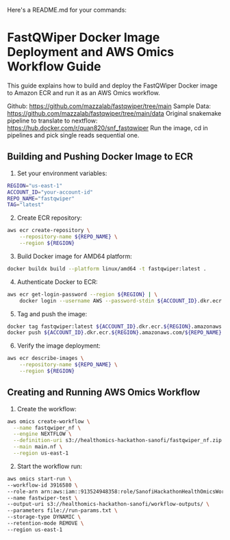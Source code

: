Here's a README.md for your commands:

# FastQWiper Docker Image Deployment and AWS Omics Workflow Guide

This guide explains how to build and deploy the FastQWiper Docker image to Amazon ECR and run it as an AWS Omics workflow.

Github: https://github.com/mazzalab/fastqwiper/tree/main
Sample Data: https://github.com/mazzalab/fastqwiper/tree/main/data
Original snakemake pipeline to translate to nextflow: https://hub.docker.com/r/quan820/snf_fastqwiper
Run the image, cd in pipelines and pick single reads sequential one. 

## Building and Pushing Docker Image to ECR

1. Set your environment variables:
```bash
REGION="us-east-1"
ACCOUNT_ID="your-account-id"
REPO_NAME="fastqwiper"
TAG="latest"
```

2. Create ECR repository:
```bash
aws ecr create-repository \
    --repository-name ${REPO_NAME} \
    --region ${REGION}
```

3. Build Docker image for AMD64 platform:
```bash
docker buildx build --platform linux/amd64 -t fastqwiper:latest .
```

4. Authenticate Docker to ECR:
```bash
aws ecr get-login-password --region ${REGION} | \
    docker login --username AWS --password-stdin ${ACCOUNT_ID}.dkr.ecr.${REGION}.amazonaws.com
```

5. Tag and push the image:
```bash
docker tag fastqwiper:latest ${ACCOUNT_ID}.dkr.ecr.${REGION}.amazonaws.com/${REPO_NAME}:${TAG}
docker push ${ACCOUNT_ID}.dkr.ecr.${REGION}.amazonaws.com/${REPO_NAME}:${TAG}
```

6. Verify the image deployment:
```bash
aws ecr describe-images \
    --repository-name ${REPO_NAME} \
    --region ${REGION}
```

## Creating and Running AWS Omics Workflow

1. Create the workflow:
```bash
aws omics create-workflow \
  --name fastqwiper_nf \
  --engine NEXTFLOW \
  --definition-uri s3://healthomics-hackathon-sanofi/fastqwiper_nf.zip \
  --main main.nf \
  --region us-east-1
```

2. Start the workflow run:
```bash
aws omics start-run \
--workflow-id 3916580 \
--role-arn arn:aws:iam::913524948358:role/SanofiHackathonHealthOmicsWorkflowRole \
--name fastwiper-test \
--output-uri s3://healthomics-hackathon-sanofi/workflow-outputs/ \
--parameters file://run-params.txt \
--storage-type DYNAMIC \
--retention-mode REMOVE \
--region us-east-1
```

